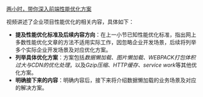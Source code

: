 [两小时，带你深入前端性能优化方案](https://www.bilibili.com/video/BV1GAWDe7E3k/?share_source=copy_web&vd_source=9c1e19a73fa7bd23bb37aa8d7467d862)


视频讲述了企业项目性能优化的相关内容，具体如下：

- **提及性能优化标准及后续内容方向**：在上一小节已知性能优化标准，指出网上多数性能优化文章的方法不适用实际工作，因忽略企业开发场景，后续将列举多个实际企业开发场景及对应优化方案。
- **列举具体优化方案**：方案包括*数据懒加载、图片懒加载、WEBPACK打包体积过大与CDN的优化处理*，以及*Gzip压缩、HTTP缓存、service work*等其他优化方案。
- **明确接下来的内容**：明确内容后，接下来将介绍数据懒加载的业务场景及对应的解决方案。